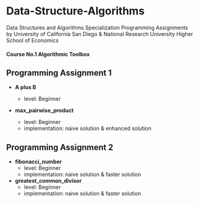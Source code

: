 # Data-Structure-Algorithms
Data Structures and Algorithms Specialization Programming Assignments by University of California San Diego & National Research University Higher School of Economics

#### Course No.1 Algorithmic Toolbox 

## Programming Assignment 1

- **A plus B**
    - level: Beginner

- **max_pairwise_product**
    - level: Beginner
    - implementation: naive solution & enhanced solution

## Programming Assignment 2

- **fibonacci_number**
    - level: Beginner
    - implementation: naive solution & faster solution
- **greatest_common_divisor**
    - level: Beginner
    - implementation: naive solution & faster solution